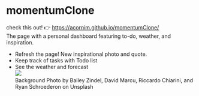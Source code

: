 # momentumClone
check this out! 👉 https://acornim.github.io/momentumClone/ 
<br>
The page with a personal dashboard featuring to-do, weather, and inspiration.<br>
* Refresh the page! New inspirational photo and quote. <br>
* Keep track of tasks with Todo list<br>
* See the weather and forecast<br>
![](https://github.com/acornim/momentumClone/blob/master/tutorial.gif)<br>
Background Photo by Bailey Zindel, David Marcu, Riccardo Chiarini, and Ryan Schroederon on Unsplash

